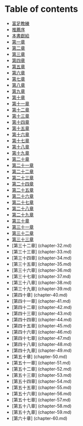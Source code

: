 # Table of contents

* [富足教練](README.md)
* [推薦序](forward.md)
* [本書獻給](dedication.md)
* [第一章](chapter-1.md)
* [第二章](chapter-2.md)
* [第三章](chapter-3.md)
* [第四章](chapter-4.md)
* [第五章](chapter-5.md)
* [第六章](chapter-6.md)
* [第七章](chapter-7.md)
* [第八章](chapter-8.md)
* [第九章](chapter-9.md)
* [第十章](chapter-10.md)
* [第十一章](chapter-11.md)
* [第十二章](chapter-12.md)
* [第十三章](chapter-13.md)
* [第十四章](chapter-14.md)
* [第十五章](chapter-15.md)
* [第十六章](chapter-16.md)
* [第十七章](chapter-17.md)
* [第十八章](chapter-18.md)
* [第十九章](chapter-19.md)
* [第二十章](chapter-20.md)
* [第二十一章](chapter-21.md)
* [第二十二章](chapter-22.md)
* [第二十三章](chapter-23.md)
* [第二十四章](chapter-24.md)
* [第二十五章](chapter-25.md)
* [第二十六章](chapter-26.md)
* [第二十七章](chapter-27.md)
* [第二十八章](chapter-28.md)
* [第二十九章](chapter-29.md)
* [第三十章](chapter-30.md)
* [第三十一章](chapter-31.md)
* [第三十二章](chapter-32.md)
* [第三十三章](chapter-33.md)
* [第三十二章]	(chapter-32.md)
* [第三十三章]	(chapter-33.md)
* [第三十四章]	(chapter-34.md)
* [第三十五章]	(chapter-35.md)
* [第三十六章]	(chapter-36.md)
* [第三十七章]	(chapter-37.md)
* [第三十八章]	(chapter-38.md)
* [第三十九章]	(chapter-39.md)
* [第四十章]	(chapter-40.md)
* [第四十一章]	(chapter-41.md)
* [第四十二章]	(chapter-42.md)
* [第四十三章]	(chapter-43.md)
* [第四十四章]	(chapter-44.md)
* [第四十五章]	(chapter-45.md)
* [第四十六章]	(chapter-46.md)
* [第四十七章]	(chapter-47.md)
* [第四十八章]	(chapter-48.md)
* [第四十九章]	(chapter-49.md)
* [第五十章]	(chapter-50.md)
* [第五十一章]	(chapter-51.md)
* [第五十二章]	(chapter-52.md)
* [第五十三章]	(chapter-53.md)
* [第五十四章]	(chapter-54.md)
* [第五十五章]	(chapter-55.md)
* [第五十六章]	(chapter-56.md)
* [第五十七章]	(chapter-57.md)
* [第五十八章]	(chapter-58.md)
* [第五十九章]	(chapter-59.md)
* [第六十章]	(chapter-60.md)
